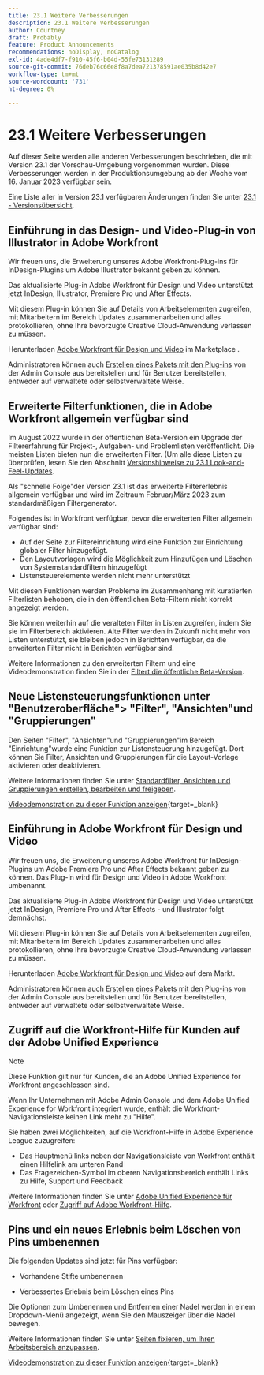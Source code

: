 ```yaml
---
title: 23.1 Weitere Verbesserungen
description: 23.1 Weitere Verbesserungen
author: Courtney
draft: Probably
feature: Product Announcements
recommendations: noDisplay, noCatalog
exl-id: 4ade4df7-f910-45f6-b04d-55fe73131289
source-git-commit: 76deb76c66e8f8a7dea721378591ae035b8d42e7
workflow-type: tm+mt
source-wordcount: '731'
ht-degree: 0%

---
```


# 23.1 Weitere Verbesserungen

Auf dieser Seite werden alle anderen Verbesserungen beschrieben, die mit Version 23.1 der Vorschau-Umgebung vorgenommen wurden. Diese Verbesserungen werden in der Produktionsumgebung ab der Woche vom 16. Januar 2023 verfügbar sein.

Eine Liste aller in Version 23.1 verfügbaren Änderungen finden Sie unter [23.1 - Versionsübersicht](/help/quicksilver/product-announcements/product-releases/23.1-release-activity/23-1-release-overview.md).

## Einführung in das Design- und Video-Plug-in von Illustrator in Adobe Workfront

Wir freuen uns, die Erweiterung unseres Adobe Workfront-Plug-ins für InDesign-Plugins um Adobe Illustrator bekannt geben zu können.

Das aktualisierte Plug-in Adobe Workfront für Design und Video unterstützt jetzt InDesign, Illustrator, Premiere Pro und After Effects.

Mit diesem Plug-in können Sie auf Details von Arbeitselementen zugreifen, mit Mitarbeitern im Bereich Updates zusammenarbeiten und alles protokollieren, ohne Ihre bevorzugte Creative Cloud-Anwendung verlassen zu müssen.

Herunterladen [Adobe Workfront für Design und Video](https://exchange.adobe.com/apps/cc/108938/adobe-workfront-for-design-and-video) im Marketplace .

Administratoren können auch [Erstellen eines Pakets mit den Plug-ins](https://helpx.adobe.com/in/enterprise/using/manage-extensions.html) von der Admin Console aus bereitstellen und für Benutzer bereitstellen, entweder auf verwaltete oder selbstverwaltete Weise.

## Erweiterte Filterfunktionen, die in Adobe Workfront allgemein verfügbar sind

Im August 2022 wurde in der öffentlichen Beta-Version ein Upgrade der Filtererfahrung für Projekt-, Aufgaben- und Problemlisten veröffentlicht. Die meisten Listen bieten nun die erweiterten Filter. (Um alle diese Listen zu überprüfen, lesen Sie den Abschnitt [Versionshinweise zu 23.1 Look-and-Feel-Updates](/help/quicksilver/product-announcements/product-releases/23.1-release-activity/23-1-look-and-feel-updates.md).

Als &quot;schnelle Folge&quot;der Version 23.1 ist das erweiterte Filtererlebnis allgemein verfügbar und wird im Zeitraum Februar/März 2023 zum standardmäßigen Filtergenerator.

Folgendes ist in Workfront verfügbar, bevor die erweiterten Filter allgemein verfügbar sind:

* Auf der Seite zur Filtereinrichtung wird eine Funktion zur Einrichtung globaler Filter hinzugefügt.
* Den Layoutvorlagen wird die Möglichkeit zum Hinzufügen und Löschen von Systemstandardfiltern hinzugefügt
* Listensteuerelemente werden nicht mehr unterstützt

Mit diesen Funktionen werden Probleme im Zusammenhang mit kuratierten Filterlisten behoben, die in den öffentlichen Beta-Filtern nicht korrekt angezeigt werden.

Sie können weiterhin auf die veralteten Filter in Listen zugreifen, indem Sie sie im Filterbereich aktivieren. Alte Filter werden in Zukunft nicht mehr von Listen unterstützt, sie bleiben jedoch in Berichten verfügbar, da die erweiterten Filter nicht in Berichten verfügbar sind.

Weitere Informationen zu den erweiterten Filtern und eine Videodemonstration finden Sie in der [Filtert die öffentliche Beta-Version](/help/quicksilver/product-announcements/product-releases/22.4-release-activity/22-4-project-enhancements.md).

## Neue Listensteuerungsfunktionen unter &quot;Benutzeroberfläche&quot;> &quot;Filter&quot;, &quot;Ansichten&quot;und &quot;Gruppierungen&quot;

Den Seiten &quot;Filter&quot;, &quot;Ansichten&quot;und &quot;Gruppierungen&quot;im Bereich &quot;Einrichtung&quot;wurde eine Funktion zur Listensteuerung hinzugefügt. Dort können Sie Filter, Ansichten und Gruppierungen für die Layout-Vorlage aktivieren oder deaktivieren.

Weitere Informationen finden Sie unter [Standardfilter, Ansichten und Gruppierungen erstellen, bearbeiten und freigeben](/help/quicksilver/administration-and-setup/set-up-workfront/configure-system-defaults/create-and-share-default-fvgs.md).

[Videodemonstration zu dieser Funktion anzeigen](https://video.tv.adobe.com/v/3412057/){target=_blank}

## Einführung in Adobe Workfront für Design und Video

Wir freuen uns, die Erweiterung unseres Adobe Workfront für InDesign-Plugins um Adobe Premiere Pro und After Effects bekannt geben zu können. Das Plug-in wird für Design und Video in Adobe Workfront umbenannt.

Das aktualisierte Plug-in Adobe Workfront für Design und Video unterstützt jetzt InDesign, Premiere Pro und After Effects - und Illustrator folgt demnächst.

Mit diesem Plug-in können Sie auf Details von Arbeitselementen zugreifen, mit Mitarbeitern im Bereich Updates zusammenarbeiten und alles protokollieren, ohne Ihre bevorzugte Creative Cloud-Anwendung verlassen zu müssen.

Herunterladen [Adobe Workfront für Design und Video](https://exchange.adobe.com/apps/cc/108938/adobe-workfront-for-design-and-video) auf dem Markt.

Administratoren können auch [Erstellen eines Pakets mit den Plug-ins](https://helpx.adobe.com/in/enterprise/using/manage-extensions.html) von der Admin Console aus bereitstellen und für Benutzer bereitstellen, entweder auf verwaltete oder selbstverwaltete Weise.

## Zugriff auf die Workfront-Hilfe für Kunden auf der Adobe Unified Experience

>[!NOTE]
>
>Diese Funktion gilt nur für Kunden, die an Adobe Unified Experience for Workfront angeschlossen sind.

Wenn Ihr Unternehmen mit Adobe Admin Console und dem Adobe Unified Experience for Workfront integriert wurde, enthält die Workfront-Navigationsleiste keinen Link mehr zu &quot;Hilfe&quot;.

Sie haben zwei Möglichkeiten, auf die Workfront-Hilfe in Adobe Experience League zuzugreifen:

* Das Hauptmenü links neben der Navigationsleiste von Workfront enthält einen Hilfelink am unteren Rand
* Das Fragezeichen-Symbol im oberen Navigationsbereich enthält Links zu Hilfe, Support und Feedback

Weitere Informationen finden Sie unter [Adobe Unified Experience für Workfront](/help/quicksilver/workfront-basics/navigate-workfront/workfront-navigation/adobe-unified-experience.md) oder [Zugriff auf Adobe Workfront-Hilfe](/help/quicksilver/workfront-basics/navigate-workfront/workfront-navigation/access-workfront-help.md).

## Pins und ein neues Erlebnis beim Löschen von Pins umbenennen

Die folgenden Updates sind jetzt für Pins verfügbar:

* Vorhandene Stifte umbenennen

* Verbessertes Erlebnis beim Löschen eines Pins

Die Optionen zum Umbenennen und Entfernen einer Nadel werden in einem Dropdown-Menü angezeigt, wenn Sie den Mauszeiger über die Nadel bewegen.

Weitere Informationen finden Sie unter [Seiten fixieren, um Ihren Arbeitsbereich anzupassen](/help/quicksilver/workfront-basics/the-new-workfront-experience/pin-pages.md).

[Videodemonstration zu dieser Funktion anzeigen](https://video.tv.adobe.com/v/3412389/){target=_blank}
